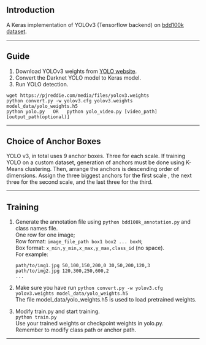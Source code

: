 ## Introduction

A Keras implementation of YOLOv3 (Tensorflow backend) on [bdd100k dataset](http://bair.berkeley.edu/blog/2018/05/30/bdd/).

---

## Guide

1. Download YOLOv3 weights from [YOLO website](http://pjreddie.com/darknet/yolo/).
2. Convert the Darknet YOLO model to Keras model.
3. Run YOLO detection.

```
wget https://pjreddie.com/media/files/yolov3.weights
python convert.py -w yolov3.cfg yolov3.weights model_data/yolo_weights.h5
python yolo.py   OR   python yolo_video.py [video_path] [output_path(optional)]
```
---

## Choice of Anchor Boxes

YOLO v3, in total uses 9 anchor boxes. Three for each scale. If training YOLO on a custom dataset, generation of anchors must be done using K-Means clustering.
Then, arrange the anchors is descending order of dimensions. Assign the three biggest anchors for the first scale , the next three for the second scale, and the last three for the third.

---

## Training

1. Generate the annotation file using `python bdd100k_annotation.py` and class names file.  
    One row for one image;  
    Row format: `image_file_path box1 box2 ... boxN`;  
    Box format: `x_min,y_min,x_max,y_max,class_id` (no space).  
    For example:
    ```
    path/to/img1.jpg 50,100,150,200,0 30,50,200,120,3
    path/to/img2.jpg 120,300,250,600,2
    ...
    ```

2. Make sure you have run `python convert.py -w yolov3.cfg yolov3.weights model_data/yolo_weights.h5`  
    The file model_data/yolo_weights.h5 is used to load pretrained weights.

3. Modify train.py and start training.  
    `python train.py`  
    Use your trained weights or checkpoint weights in yolo.py.  
    Remember to modify class path or anchor path.
    
---
